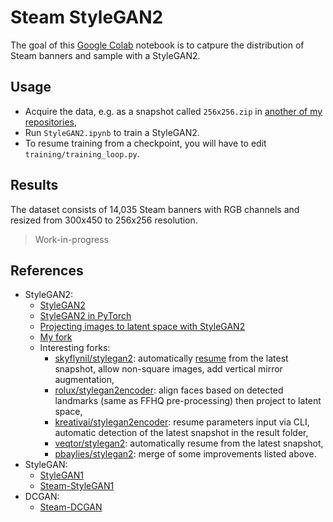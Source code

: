 # Steam StyleGAN2

The goal of this [Google Colab](https://colab.research.google.com/) notebook is to catpure the distribution of Steam banners and sample with a StyleGAN2.

## Usage

-   Acquire the data, e.g. as a snapshot called `256x256.zip` in [another of my repositories](https://github.com/woctezuma/download-steam-banners-data),
-   Run `StyleGAN2.ipynb` to train a StyleGAN2.
-   To resume training from a checkpoint, you will have to edit `training/training_loop.py`.

## Results

The dataset consists of 14,035 Steam banners with RGB channels and resized from 300x450 to 256x256 resolution.

> Work-in-progress

## References

-   StyleGAN2:
    -   [StyleGAN2](https://github.com/NVlabs/stylegan2)
    -   [StyleGAN2 in PyTorch](https://github.com/lucidrains/stylegan2-pytorch)
    -   [Projecting images to latent space with StyleGAN2](https://github.com/woctezuma/stylegan2-projecting-images)
    -   [My fork](https://github.com/woctezuma/stylegan2/tree/google-colab)
    -   Interesting forks:
        - [skyflynil/stylegan2](https://github.com/skyflynil/stylegan2): automatically [resume](https://github.com/NVlabs/stylegan2/commit/8c57ee4633d334e480a23d7f82433c7649d50866) from the latest snapshot, allow non-square images, add vertical mirror augmentation,
        - [rolux/stylegan2encoder](https://github.com/rolux/stylegan2encoder): align faces based on detected landmarks (same as FFHQ pre-processing) then project to latent space,
        - [kreativai/stylegan2encoder](https://github.com/kreativai/stylegan2encoder): resume parameters input via CLI, automatic detection of the latest snapshot in the result folder,
        - [veqtor/stylegan2](https://github.com/veqtor/stylegan2): automatically resume from the latest snapshot,
        - [pbaylies/stylegan2](https://github.com/pbaylies/stylegan2): merge of some improvements listed above.
-   StyleGAN:
    -   [StyleGAN1](https://github.com/NVlabs/stylegan)
    -   [Steam-StyleGAN1](https://github.com/woctezuma/steam-stylegan)
-   DCGAN:    
    -   [Steam-DCGAN](https://github.com/woctezuma/google-colab)
